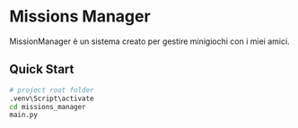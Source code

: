 # Missions Manager

MissionManager è un sistema creato per gestire minigiochi con i miei amici.

## Quick Start

```bash
# project root folder
.venv\Script\activate
cd missions_manager
main.py
```

